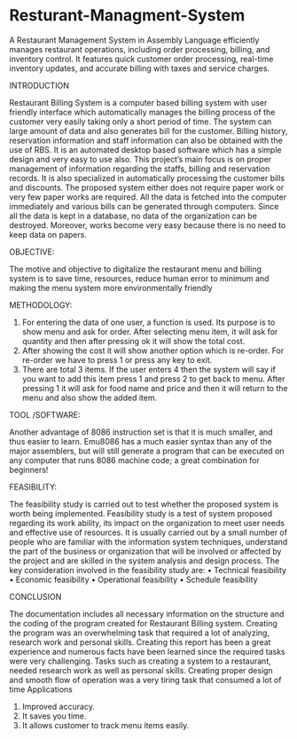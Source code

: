 # Resturant-Managment-System
A Restaurant Management System in Assembly Language efficiently manages restaurant operations, including order processing, billing, and inventory control. It features quick customer order processing, real-time inventory updates, and accurate billing with taxes and service charges. 

INTRODUCTION

Restaurant Billing System is a computer based billing system with user friendly interface which automatically manages the billing process of the customer very easily taking only a short period of time. The system can large amount of data and also generates bill for the customer. Billing history, reservation information and staff information can also be obtained with the use of RBS. It is an automated desktop based software which has a simple design and very easy to use also. This project’s main focus is on proper management of information regarding the staffs, billing and reservation records. It is also specialized in automatically processing the customer bills and discounts.
The proposed system either does not require paper work or very few paper works are required. All the data is fetched into the computer immediately and various bills can be generated through computers. Since all the data is kept in a database, no data of the organization can be destroyed. Moreover, works become very easy because there is no need to keep data on papers.

OBJECTIVE:

The motive and objective to digitalize the restaurant menu and billing system is to save time, resources, reduce human error to minimum and making the menu system more environmentally friendly

METHODOLOGY:

1.	For entering the data of one user, a function is used. Its purpose is to show menu and ask for order. After selecting menu item, it will ask for quantity and then after pressing ok it will show the total cost.
2.	After showing the cost it will show another option which is re-order. For re-order we have to press 1 or press any key to exit.
3.	There are total 3 items. If the user enters 4 then the system will say if you want to add this item press 1 and press 2 to get back to menu. After pressing 1 it will ask for food name and price and then it will return to the menu and also show the added item.  

TOOL /SOFTWARE:

Another advantage of 8086 instruction set is that it is much smaller, and thus easier to learn. Emu8086 has a much easier syntax than any of the major assemblers, but will still generate a program that can be executed on any computer that runs 8086 machine code; a great combination for beginners!

FEASIBILITY:

The feasibility study is carried out to test whether the proposed system is worth being implemented. Feasibility study is a test of system proposed regarding its work ability, its impact on the organization to meet user needs and effective use of resources. It is usually carried out by a small number of people who are familiar with the information system techniques, understand the part of the business or organization that will be involved or affected by the project and are skilled in the system analysis and design process.
The key consideration involved in the feasibility study are:
•	Technical feasibility
•	Economic feasibility
•	Operational feasibility
•	Schedule feasibility

CONCLUSION

The documentation includes all necessary information on the structure and the coding of the program created for Restaurant Billing system. Creating the program was an overwhelming task that required a lot of analyzing, research work and personal skills. Creating this report has been a great experience and numerous facts have been learned since the required tasks were very challenging. Tasks such as creating a system to a restaurant, needed research work as well as personal skills. Creating proper design and smooth flow of operation was a very tiring task that consumed a lot of time
Applications

1.	Improved accuracy.
2.	It saves you time.
3.	It allows customer to track menu items easily.





